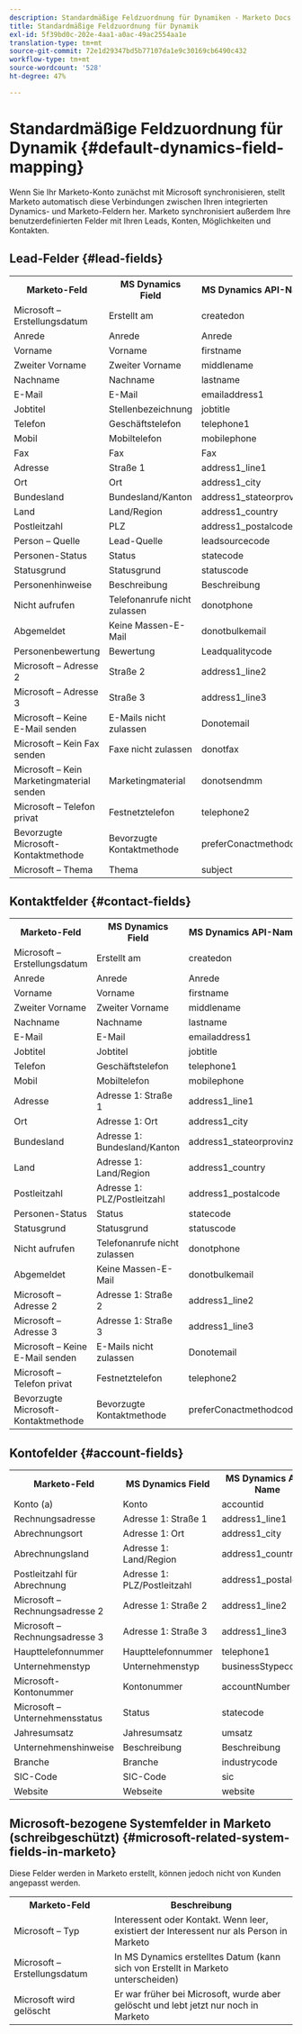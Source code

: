 ```yaml
---
description: Standardmäßige Feldzuordnung für Dynamiken - Marketo Docs - Produktdokumentation
title: Standardmäßige Feldzuordnung für Dynamik
exl-id: 5f39bd0c-202e-4aa1-a0ac-49ac2554aa1e
translation-type: tm+mt
source-git-commit: 72e1d29347bd5b77107da1e9c30169cb6490c432
workflow-type: tm+mt
source-wordcount: '528'
ht-degree: 47%

---
```


# Standardmäßige Feldzuordnung für Dynamik {#default-dynamics-field-mapping}

Wenn Sie Ihr Marketo-Konto zunächst mit Microsoft synchronisieren, stellt Marketo automatisch diese Verbindungen zwischen Ihren integrierten Dynamics- und Marketo-Feldern her.  Marketo synchronisiert außerdem Ihre benutzerdefinierten Felder mit Ihren Leads, Konten, Möglichkeiten und Kontakten.

## Lead-Felder {#lead-fields}

<table> 
 <colgroup> 
  <col> 
  <col> 
  <col> 
 </colgroup> 
 <tbody> 
  <tr> 
   <th>Marketo-Feld</th> 
   <th>MS Dynamics Field</th> 
   <th>MS Dynamics API-Name</th> 
  </tr> 
  <tr> 
   <td>Microsoft – Erstellungsdatum</td> 
   <td>Erstellt am</td> 
   <td>createdon</td> 
  </tr> 
  <tr> 
   <td>Anrede</td> 
   <td>Anrede</td> 
   <td>Anrede</td> 
  </tr> 
  <tr> 
   <td>Vorname</td> 
   <td>Vorname</td> 
   <td>firstname</td> 
  </tr> 
  <tr> 
   <td>Zweiter Vorname</td> 
   <td>Zweiter Vorname</td> 
   <td>middlename</td> 
  </tr> 
  <tr> 
   <td>Nachname</td> 
   <td>Nachname</td> 
   <td>lastname</td> 
  </tr> 
  <tr> 
   <td>E-Mail</td> 
   <td>E-Mail</td> 
   <td>emailaddress1</td> 
  </tr> 
  <tr> 
   <td>Jobtitel</td> 
   <td>Stellenbezeichnung</td> 
   <td>jobtitle</td> 
  </tr> 
  <tr> 
   <td>Telefon</td> 
   <td>Geschäftstelefon</td> 
   <td>telephone1</td> 
  </tr> 
  <tr> 
   <td>Mobil</td> 
   <td>Mobiltelefon</td> 
   <td>mobilephone</td> 
  </tr> 
  <tr> 
   <td>Fax</td> 
   <td>Fax</td> 
   <td>Fax</td> 
  </tr> 
  <tr> 
   <td>Adresse</td> 
   <td>Straße 1</td> 
   <td>address1_line1</td> 
  </tr> 
  <tr> 
   <td>Ort</td> 
   <td>Ort</td> 
   <td>address1_city</td> 
  </tr> 
  <tr> 
   <td>Bundesland</td> 
   <td>Bundesland/Kanton</td> 
   <td>address1_stateorprovinz</td> 
  </tr> 
  <tr> 
   <td>Land</td> 
   <td>Land/Region</td> 
   <td>address1_country</td> 
  </tr> 
  <tr> 
   <td>Postleitzahl</td> 
   <td>PLZ</td> 
   <td>address1_postalcode</td> 
  </tr> 
  <tr> 
   <td>Person – Quelle</td> 
   <td>Lead-Quelle</td> 
   <td>leadsourcecode</td> 
  </tr> 
  <tr> 
   <td>Personen-Status</td> 
   <td>Status</td> 
   <td>statecode</td> 
  </tr> 
  <tr> 
   <td>Statusgrund</td> 
   <td>Statusgrund</td> 
   <td>statuscode</td> 
  </tr> 
  <tr> 
   <td>Personenhinweise</td> 
   <td>Beschreibung</td> 
   <td>Beschreibung</td> 
  </tr> 
  <tr> 
   <td>Nicht aufrufen</td> 
   <td>Telefonanrufe nicht zulassen</td> 
   <td>donotphone</td> 
  </tr> 
  <tr> 
   <td>Abgemeldet</td> 
   <td>Keine Massen-E-Mail</td> 
   <td>donotbulkemail</td> 
  </tr> 
  <tr> 
   <td>Personenbewertung</td> 
   <td>Bewertung</td> 
   <td>Leadqualitycode</td> 
  </tr> 
  <tr> 
   <td>Microsoft – Adresse 2</td> 
   <td>Straße 2</td> 
   <td>address1_line2</td> 
  </tr> 
  <tr> 
   <td>Microsoft – Adresse 3</td> 
   <td>Straße 3</td> 
   <td>address1_line3</td> 
  </tr> 
  <tr> 
   <td>Microsoft – Keine E-Mail senden</td> 
   <td>E-Mails nicht zulassen</td> 
   <td>Donotemail</td> 
  </tr> 
  <tr> 
   <td>Microsoft – Kein Fax senden</td> 
   <td>Faxe nicht zulassen</td> 
   <td>donotfax</td> 
  </tr> 
  <tr> 
   <td>Microsoft – Kein Marketingmaterial senden</td> 
   <td>Marketingmaterial</td> 
   <td>donotsendmm</td> 
  </tr> 
  <tr> 
   <td>Microsoft – Telefon privat</td> 
   <td>Festnetztelefon</td> 
   <td>telephone2</td> 
  </tr> 
  <tr> 
   <td>Bevorzugte Microsoft-Kontaktmethode</td> 
   <td>Bevorzugte Kontaktmethode</td> 
   <td>preferConactmethodcode</td> 
  </tr> 
  <tr> 
   <td>Microsoft – Thema</td> 
   <td>Thema</td> 
   <td>subject</td> 
  </tr> 
 </tbody> 
</table>

## Kontaktfelder {#contact-fields}

<table> 
 <colgroup> 
  <col> 
  <col> 
  <col> 
 </colgroup> 
 <tbody> 
  <tr> 
   <th>Marketo-Feld</th> 
   <th>MS Dynamics Field</th> 
   <th>MS Dynamics API-Name</th> 
  </tr> 
  <tr> 
   <td>Microsoft – Erstellungsdatum</td> 
   <td>Erstellt am</td> 
   <td>createdon</td> 
  </tr> 
  <tr> 
   <td>Anrede</td> 
   <td>Anrede</td> 
   <td>Anrede</td> 
  </tr> 
  <tr> 
   <td>Vorname</td> 
   <td>Vorname</td> 
   <td>firstname</td> 
  </tr> 
  <tr> 
   <td>Zweiter Vorname</td> 
   <td>Zweiter Vorname</td> 
   <td>middlename</td> 
  </tr> 
  <tr> 
   <td>Nachname</td> 
   <td>Nachname</td> 
   <td>lastname</td> 
  </tr> 
  <tr> 
   <td>E-Mail</td> 
   <td>E-Mail</td> 
   <td>emailaddress1</td> 
  </tr> 
  <tr> 
   <td>Jobtitel</td> 
   <td>Jobtitel</td> 
   <td>jobtitle</td> 
  </tr> 
  <tr> 
   <td>Telefon</td> 
   <td>Geschäftstelefon</td> 
   <td>telephone1</td> 
  </tr> 
  <tr> 
   <td>Mobil</td> 
   <td>Mobiltelefon</td> 
   <td>mobilephone</td> 
  </tr> 
  <tr> 
   <td>Adresse</td> 
   <td>Adresse 1: Straße 1</td> 
   <td>address1_line1</td> 
   <tr> 
   <td>Ort</td> 
   <td>Adresse 1: Ort</td> 
   <td>address1_city</td> 
  </tr> 
  <tr> 
   <td>Bundesland</td> 
   <td>Adresse 1: Bundesland/Kanton</td> 
   <td>address1_stateorprovinz</td> 
  </tr> 
  <tr> 
   <td>Land</td> 
   <td>Adresse 1: Land/Region</td> 
   <td>address1_country</td> 
   <tr> 
   <td>Postleitzahl</td> 
   <td>Adresse 1: PLZ/Postleitzahl</td> 
   <td>address1_postalcode</td> 
  </tr> 
  <tr> 
   <td>Personen-Status</td> 
   <td>Status</td> 
   <td>statecode</td> 
  </tr> 
  <tr> 
   <td>Statusgrund</td> 
   <td>Statusgrund</td> 
   <td>statuscode</td> 
  </tr> 
   <tr> 
   <td>Nicht aufrufen</td> 
   <td>Telefonanrufe nicht zulassen</td> 
   <td>donotphone</td> 
  </tr> 
  <tr> 
   <td>Abgemeldet</td> 
   <td>Keine Massen-E-Mail</td> 
   <td>donotbulkemail</td> 
  </tr> 
  <tr> 
   <td>Microsoft – Adresse 2</td> 
   <td>Adresse 1: Straße 2</td> 
   <td>address1_line2</td> 
  </tr> 
   <tr> 
   <td>Microsoft – Adresse 3</td> 
   <td>Adresse 1: Straße 3</td> 
   <td>address1_line3</td> 
  </tr> 
  <tr> 
   <td>Microsoft – Keine E-Mail senden</td> 
   <td>E-Mails nicht zulassen</td> 
   <td>Donotemail</td> 
  </tr> 
  <tr> 
   <td>Microsoft – Telefon privat</td> 
   <td>Festnetztelefon</td> 
   <td>telephone2</td> 
  </tr> 
  <tr> 
   <td>Bevorzugte Microsoft-Kontaktmethode</td> 
   <td>Bevorzugte Kontaktmethode</td> 
   <td>preferConactmethodcode</td> 
  </tr> 
 </tbody> 
</table>

## Kontofelder {#account-fields}

<table> 
 <colgroup> 
  <col> 
  <col> 
  <col> 
 </colgroup> 
 <tbody> 
  <tr> 
   <th>Marketo-Feld</th> 
   <th>MS Dynamics Field</th> 
   <th>MS Dynamics API-Name</th> 
  </tr> 
  <tr> 
   <td>Konto (a)</td> 
   <td>Konto</td> 
   <td>accountid</td> 
  </tr> 
  <tr> 
   <td>Rechnungsadresse</td> 
   <td>Adresse 1: Straße 1</td> 
   <td>address1_line1</td> 
  </tr> 
  <tr> 
   <td>Abrechnungsort</td> 
   <td>Adresse 1: Ort</td> 
   <td>address1_city</td> 
  </tr> 
  <tr> 
   <td>Abrechnungsland</td> 
   <td>Adresse 1: Land/Region</td> 
   <td>address1_country</td> 
  </tr> 
  <tr> 
   <td>Postleitzahl für Abrechnung</td> 
   <td>Adresse 1: PLZ/Postleitzahl</td> 
   <td>address1_postalcode</td> 
  </tr> 
  <tr> 
   <td>Microsoft – Rechnungsadresse 2</td> 
   <td>Adresse 1: Straße 2</td> 
   <td>address1_line2</td> 
  </tr> 
  <tr> 
   <td>Microsoft – Rechnungsadresse 3</td> 
   <td>Adresse 1: Straße 3</td> 
   <td>address1_line3</td> 
  </tr> 
  <tr> 
   <td>Haupttelefonnummer</td> 
   <td>Haupttelefonnummer</td> 
   <td>telephone1</td> 
  </tr> 
  <tr> 
   <td>Unternehmenstyp</td> 
   <td>Unternehmenstyp</td> 
   <td>businessStypecode</td> 
  </tr> 
  <tr> 
   <td>Microsoft-Kontonummer</td> 
   <td>Kontonummer</td> 
   <td>accountNumber</td> 
  </tr> 
  <tr> 
   <td>Microsoft – Unternehmensstatus</td> 
   <td>Status</td> 
   <td>statecode</td> 
  </tr> 
  <tr> 
   <td>Jahresumsatz</td> 
   <td>Jahresumsatz</td> 
   <td>umsatz</td> 
  </tr> 
  <tr> 
   <td>Unternehmenshinweise</td> 
   <td>Beschreibung</td> 
   <td>Beschreibung</td> 
  </tr> 
  <tr> 
   <td>Branche</td> 
   <td>Branche</td> 
   <td>industrycode</td> 
  </tr> 
  <tr> 
   <td>SIC-Code</td> 
   <td>SIC-Code</td> 
   <td>sic</td> 
  </tr> 
  <tr> 
   <td>Website</td> 
   <td>Webseite</td> 
   <td>website</td> 
  </tr> 
 </tbody> 
</table>

## Microsoft-bezogene Systemfelder in Marketo (schreibgeschützt) {#microsoft-related-system-fields-in-marketo}

Diese Felder werden in Marketo erstellt, können jedoch nicht von Kunden angepasst werden.

<table> 
 <colgroup> 
  <col> 
  <col> 
 </colgroup> 
 <tbody> 
  <tr> 
   <th>Marketo-Feld</th> 
   <th>Beschreibung</th> 
  </tr> 
  <tr> 
   <td>Microsoft – Typ</td> 
   <td>Interessent oder Kontakt. Wenn leer, existiert der Interessent nur als Person in Marketo</td> 
  </tr> 
  <tr> 
   <td>Microsoft – Erstellungsdatum</td> 
   <td>In MS Dynamics erstelltes Datum (kann sich von Erstellt in Marketo unterscheiden)</td> 
  </tr> 
  <tr> 
   <td>Microsoft wird gelöscht</td> 
   <td>Er war früher bei Microsoft, wurde aber gelöscht und lebt jetzt nur noch in Marketo</td> 
  </tr> 
 </tbody> 
</table>

